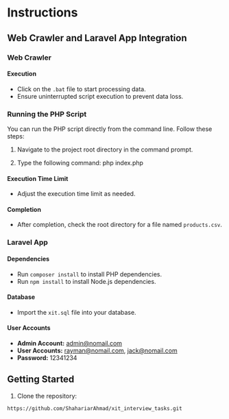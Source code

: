 # Instructions

## Web Crawler and Laravel App Integration

### Web Crawler

#### Execution

- Click on the `.bat` file to start processing data.
- Ensure uninterrupted script execution to prevent data loss.
### Running the PHP Script

You can run the PHP script directly from the command line. Follow these steps:

1. Navigate to the project root directory in the command prompt.

2. Type the following command: php index.php

#### Execution Time Limit

- Adjust the execution time limit as needed.

#### Completion

- After completion, check the root directory for a file named `products.csv`.

### Laravel App

#### Dependencies

- Run `composer install` to install PHP dependencies.
- Run `npm install` to install Node.js dependencies.

#### Database

- Import the `xit.sql` file into your database.

#### User Accounts

- **Admin Account:** admin@nomail.com
- **User Accounts:** rayman@nomail.com, jack@nomail.com
- **Password:** 12341234

## Getting Started

1. Clone the repository:

```bash
https://github.com/ShahariarAhmad/xit_interview_tasks.git
